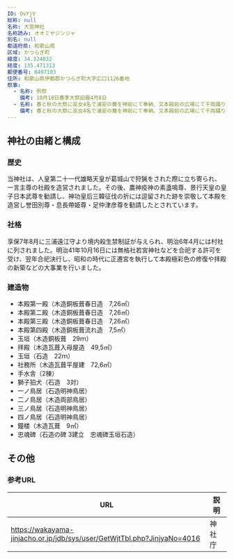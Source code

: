 ```yaml
---
ID: OvYjV
総称: null
名称: 大宮神社
名称読み: オオミヤジンジャ
別名: null
都道府県: 和歌山県
区域: かつらぎ町
緯度: 34.324032
経度: 135.471313
郵便番号: 6497103
住所: 和歌山県伊都郡かつらぎ町大字広口1126番地
祭事:
  - 名称: 例祭
    備考: 10月18日春季大祭旧暦4月8日
  - 名称: 春と秋の大祭に巫女4名で浦安の舞を神前にて奉納、又本殿前の広場にて千両踊り千両太鼓の奉納をし氏子崇敬者の家内安全祈祷をする。
    備考: 春と秋の大祭に巫女4名で浦安の舞を神前にて奉納、又本殿前の広場にて千両踊り千両太鼓の奉納をし氏子崇敬者の家内安全祈祷をする。
---
```


## 神社の由緒と構成

### 歴史

当神社は、人皇第二十一代雄略天皇が葛城山で狩猟をされた際に立ち寄られ、一言主尊の社殿を造営されました。その後、農神疫神の素盞鳴尊、景行天皇の皇子日本武尊を勧請し、神功皇后三韓征伐の折には逗留された跡を崇敬して本殿を造営し誉田別尊・息長帶姫尊・足仲津彦尊を勧請したとされています。

### 社格

享保7年8月に三浦遠江守より境内殺生禁制証が与えられ、明治6年4月には村社に列されました。明治41年10月16日には無格社若宮神社などを合祀する許可を受け、翌年合祀決行し、昭和の時代に正遷宮を執行して本殿極彩色の修復や拝殿の新築などの大事業を行いました。

### 建造物

- 本殿第一殿（木造銅板葺春日造　7,26㎡）
- 本殿第二殿（木造銅板葺春日造　7,26㎡）
- 本殿第三殿（木造銅板葺春日造　7,26㎡）
- 本殿第四殿（木造銅板葺流れ造　7,5㎡）
- 玉垣（木造銅板葺　29ｍ）
- 拝殿（木造瓦葺入母屋造　49,5㎡）
- 玉垣（石造　22ｍ）
- 社務所（木造瓦葺平屋建　72,6㎡）
- 手水舎（2棟）
- 獅子狛犬（石造　3対）
- 一ノ鳥居（石造明神鳥居）
- 二ノ鳥居（木造両部鳥居）
- 三ノ鳥居（石造明神鳥居）
- 四ノ鳥居（石造明神鳥居）
- 鐘楼（木造瓦葺　9㎡）
- 忠魂碑（石造の碑 3建立　忠魂碑玉垣石造）

## その他

### 参考URL

| URL                                                                      | 説明   |
| ------------------------------------------------------------------------ | ------ |
| https://wakayama-jinjacho.or.jp/jdb/sys/user/GetWjtTbl.php?JinjyaNo=4016 | 神社庁 |
